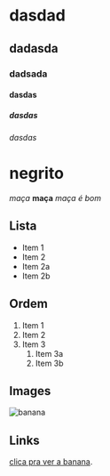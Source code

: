 # dasdad
## dadasda
### dadsada
#### dasdas
##### dasdas
###### dasdas

# negrito

*maça*
__maça__
*maça _é bom_*

## Lista

* Item 1
* Item 2
* Item 2a
* Item 2b

## Ordem

1. Item 1
2. Item 2
3. Item 3
    1. Item 3a
    2. Item 3b

## Images

![banana](https://encrypted-tbn0.gstatic.com/images?q=tbn:ANd9GcTxjEwSOHaEXxchUEBzHUTZi_nLfV1c09Ob3A&s)

## Links

[clica pra ver a banana](https://encrypted-tbn0.gstatic.com/images?q=tbn:ANd9GcTxjEwSOHaEXxchUEBzHUTZi_nLfV1c09Ob3A&s).

